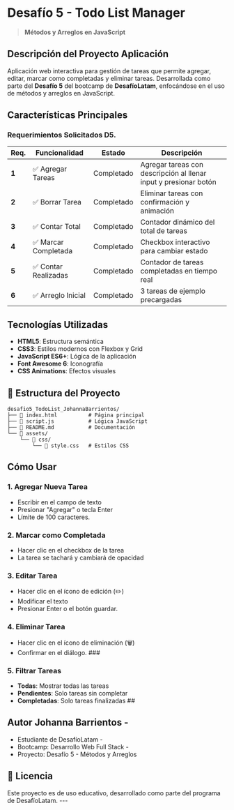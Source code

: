 #  Desafío 5 - Todo List Manager

> **Métodos y Arreglos en JavaScript**  

##  Descripción del Proyecto Aplicación

Aplicación web interactiva para gestión de tareas que permite agregar, editar, marcar como completadas y eliminar tareas. Desarrollada como parte del **Desafío 5** del bootcamp de **DesafíoLatam**, enfocándose en el uso de métodos y arreglos en JavaScript.

##  Características Principales ###

###  Requerimientos Solicitados D5.

| Req. | Funcionalidad | Estado | Descripción |
|------|---------------|--------|-------------|
| **1** | ✅ Agregar Tareas | Completado | Agregar tareas con descripción al llenar input y presionar botón |
| **2** | ✅ Borrar Tarea | Completado | Eliminar tareas con confirmación y animación |
| **3** | ✅ Contar Total | Completado | Contador dinámico del total de tareas |
| **4** | ✅ Marcar Completada | Completado | Checkbox interactivo para cambiar estado |
| **5** | ✅ Contar Realizadas | Completado | Contador de tareas completadas en tiempo real |
| **6** | ✅ Arreglo Inicial | Completado | 3 tareas de ejemplo precargadas |

## Tecnologías Utilizadas

- **HTML5**: Estructura semántica
- **CSS3**: Estilos modernos con Flexbox y Grid
- **JavaScript ES6+**: Lógica de la aplicación
- **Font Awesome 6**: Iconografía
- **CSS Animations**: Efectos visuales

## 📁 Estructura del Proyecto

```
desafio5_TodoList_JohannaBarrientos/
├── 📄 index.html          # Página principal
├── 📄 script.js           # Lógica JavaScript
├── 📄 README.md           # Documentación
└── 📁 assets/
    └── 📁 css/
        └── 📄 style.css   # Estilos CSS
```

## Cómo Usar

### 1. **Agregar Nueva Tarea**
   - Escribir en el campo de texto
   - Presionar "Agregar" o tecla Enter
   - Límite de 100 caracteres.

### 2. **Marcar como Completada**
   - Hacer clic en el checkbox de la tarea
   - La tarea se tachará y cambiará de opacidad

### 3. **Editar Tarea**
   - Hacer clic en el ícono de edición (✏️)
   - Modificar el texto
   - Presionar Enter o el botón guardar.

### 4. **Eliminar Tarea**
   - Hacer clic en el ícono de eliminación (🗑️)
   - Confirmar en el diálogo. ###

### 5. **Filtrar Tareas**
   - **Todas**: Mostrar todas las tareas
   - **Pendientes**: Solo tareas sin completar
   - **Completadas**: Solo tareas finalizadas ##


##  Autor **Johanna Barrientos** -

- Estudiante de DesafíoLatam -
- Bootcamp: Desarrollo Web Full Stack -
- Proyecto: Desafío 5 - Métodos y Arreglos

## 📄 Licencia

Este proyecto es de uso educativo, desarrollado como parte del programa de DesafíoLatam. --- 





